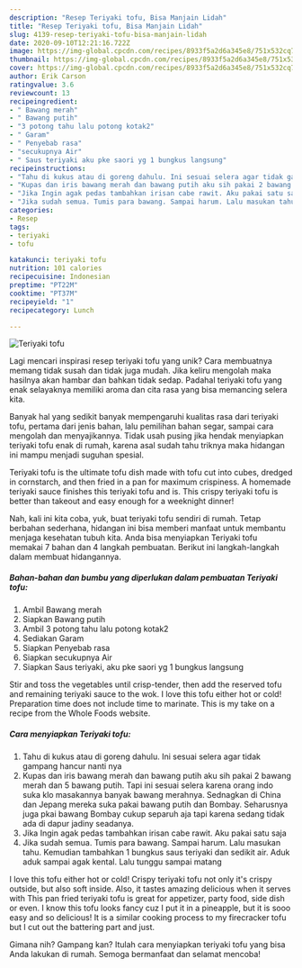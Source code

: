```yaml
---
description: "Resep Teriyaki tofu, Bisa Manjain Lidah"
title: "Resep Teriyaki tofu, Bisa Manjain Lidah"
slug: 4139-resep-teriyaki-tofu-bisa-manjain-lidah
date: 2020-09-10T12:21:16.722Z
image: https://img-global.cpcdn.com/recipes/8933f5a2d6a345e8/751x532cq70/teriyaki-tofu-foto-resep-utama.jpg
thumbnail: https://img-global.cpcdn.com/recipes/8933f5a2d6a345e8/751x532cq70/teriyaki-tofu-foto-resep-utama.jpg
cover: https://img-global.cpcdn.com/recipes/8933f5a2d6a345e8/751x532cq70/teriyaki-tofu-foto-resep-utama.jpg
author: Erik Carson
ratingvalue: 3.6
reviewcount: 13
recipeingredient:
- " Bawang merah"
- " Bawang putih"
- "3 potong tahu lalu potong kotak2"
- " Garam"
- " Penyebab rasa"
- "secukupnya Air"
- " Saus teriyaki aku pke saori yg 1 bungkus langsung"
recipeinstructions:
- "Tahu di kukus atau di goreng dahulu. Ini sesuai selera agar tidak gampang hancur nanti nya"
- "Kupas dan iris bawang merah dan bawang putih aku sih pakai 2 bawang merah dan 5 bawang putih. Tapi ini sesuai selera karena orang indo suka klo masakannya banyak bawang merahnya. Sednagkan di China dan Jepang mereka suka pakai bawang putih dan Bombay. Seharusnya juga pkai bawang Bombay cukup separuh aja tapi karena sedang tidak ada di dapur jadiny seadanya."
- "Jika Ingin agak pedas tambahkan irisan cabe rawit. Aku pakai satu saja"
- "Jika sudah semua. Tumis para bawang. Sampai harum. Lalu masukan tahu. Kemudian tambahkan 1 bungkus saus teriyaki dan sedikit air. Aduk aduk sampai agak kental. Lalu tunggu sampai matang"
categories:
- Resep
tags:
- teriyaki
- tofu

katakunci: teriyaki tofu 
nutrition: 101 calories
recipecuisine: Indonesian
preptime: "PT22M"
cooktime: "PT37M"
recipeyield: "1"
recipecategory: Lunch

---
```



![Teriyaki tofu](https://img-global.cpcdn.com/recipes/8933f5a2d6a345e8/751x532cq70/teriyaki-tofu-foto-resep-utama.jpg)

Lagi mencari inspirasi resep teriyaki tofu yang unik? Cara membuatnya memang tidak susah dan tidak juga mudah. Jika keliru mengolah maka hasilnya akan hambar dan bahkan tidak sedap. Padahal teriyaki tofu yang enak selayaknya memiliki aroma dan cita rasa yang bisa memancing selera kita.

Banyak hal yang sedikit banyak mempengaruhi kualitas rasa dari teriyaki tofu, pertama dari jenis bahan, lalu pemilihan bahan segar, sampai cara mengolah dan menyajikannya. Tidak usah pusing jika hendak menyiapkan teriyaki tofu enak di rumah, karena asal sudah tahu triknya maka hidangan ini mampu menjadi suguhan spesial.

Teriyaki tofu is the ultimate tofu dish made with tofu cut into cubes, dredged in cornstarch, and then fried in a pan for maximum crispiness. A homemade teriyaki sauce finishes this teriyaki tofu and is. This crispy teriyaki tofu is better than takeout and easy enough for a weeknight dinner!


Nah, kali ini kita coba, yuk, buat teriyaki tofu sendiri di rumah. Tetap berbahan sederhana, hidangan ini bisa memberi manfaat untuk membantu menjaga kesehatan tubuh kita. Anda bisa menyiapkan Teriyaki tofu memakai 7 bahan dan 4 langkah pembuatan. Berikut ini langkah-langkah dalam membuat hidangannya.

<!--inarticleads1-->

##### Bahan-bahan dan bumbu yang diperlukan dalam pembuatan Teriyaki tofu:

1. Ambil  Bawang merah
1. Siapkan  Bawang putih
1. Ambil 3 potong tahu lalu potong kotak2
1. Sediakan  Garam
1. Siapkan  Penyebab rasa
1. Siapkan secukupnya Air
1. Siapkan  Saus teriyaki, aku pke saori yg 1 bungkus langsung


Stir and toss the vegetables until crisp-tender, then add the reserved tofu and remaining teriyaki sauce to the wok. I love this tofu either hot or cold! Preparation time does not include time to marinate. This is my take on a recipe from the Whole Foods website. 

<!--inarticleads2-->

##### Cara menyiapkan Teriyaki tofu:

1. Tahu di kukus atau di goreng dahulu. Ini sesuai selera agar tidak gampang hancur nanti nya
1. Kupas dan iris bawang merah dan bawang putih aku sih pakai 2 bawang merah dan 5 bawang putih. Tapi ini sesuai selera karena orang indo suka klo masakannya banyak bawang merahnya. Sednagkan di China dan Jepang mereka suka pakai bawang putih dan Bombay. Seharusnya juga pkai bawang Bombay cukup separuh aja tapi karena sedang tidak ada di dapur jadiny seadanya.
1. Jika Ingin agak pedas tambahkan irisan cabe rawit. Aku pakai satu saja
1. Jika sudah semua. Tumis para bawang. Sampai harum. Lalu masukan tahu. Kemudian tambahkan 1 bungkus saus teriyaki dan sedikit air. Aduk aduk sampai agak kental. Lalu tunggu sampai matang


I love this tofu either hot or cold! Crispy teriyaki tofu not only it&#39;s crispy outside, but also soft inside. Also, it tastes amazing delicious when it serves with This pan fried teriyaki tofu is great for appetizer, party food, side dish or even. I know this tofu looks fancy cuz I put it in a pineapple, but it is sooo easy and so delicious! It is a similar cooking process to my firecracker tofu but I cut out the battering part and just. 

Gimana nih? Gampang kan? Itulah cara menyiapkan teriyaki tofu yang bisa Anda lakukan di rumah. Semoga bermanfaat dan selamat mencoba!
